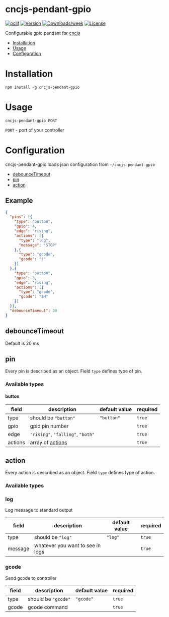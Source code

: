 cncjs-pendant-gpio
==================

[![oclif](https://img.shields.io/badge/cli-oclif-brightgreen.svg)](https://oclif.io)
[![Version](https://img.shields.io/npm/v/cncjs-pendant-gpio.svg)](https://npmjs.org/package/cncjs-pendant-gpio)
[![Downloads/week](https://img.shields.io/npm/dw/cncjs-pendant-gpio.svg)](https://npmjs.org/package/cncjs-pendant-gpio)
[![License](https://img.shields.io/npm/l/cncjs-pendant-gpio.svg)](https://github.com/UglyDonkey/cncjs-pendant-gpio/blob/master/package.json)

Configurable gpio pendant for [cncjs](https://github.com/cncjs/cncjs)

* [Installation](#installation)
* [Usage](#usage)
* [Configuration](#configuration)

# Installation
```shell
npm install -g cncjs-pendant-gpio
```

# Usage
```shell
cncjs-pendant-gpio PORT
```
`PORT` - port of your controller

# Configuration

cncjs-pendant-gpio loads json configuration from `~/cncjs-pendant-gpio`

- [debounceTimeout](#debouncetimeout)
- [pin](#pin)
- [action](#action)

## Example
```json
{
  "pins": [{
    "type": "button", 
    "gpio": 4, 
    "edge": "rising", 
    "actions": [{
      "type": "log", 
      "message": "STOP"
    },{
      "type": "gcode",
      "gcode": "!"
    }]
  },{
    "type": "button",
    "gpio": 3,
    "edge": "rising",
    "actions": [{
      "type": "gcode",
      "gcode": "$H"
    }]
  }],
  "debounceTimeout": 20
}
```

## debounceTimeout
Default is 20 ms

## pin
Every pin is described as an object. Field `type` defines type of pin.

### Available types

#### button
|field|description|default value|required|
|---|---|---|---|
|type|should be `"button"`|`"button"`|`true`|
|gpio|gpio pin number| |`true`|
|edge|`"rising"`, `"falling"`, `"both"`| |`true`|
|actions|array of [actions](#action)| |`true`|

## action
Every action is described as an object. Field `type` defines type of action.

### Available types

### log
Log message to standard output

|field|description|default value|required|
|---|---|---|---|
|type|should be `"log"`|`"log"`|`true`|
|message|whatever you want to see in logs| |`true`|

### gcode
Send gcode to controller

|field|description|default value|required|
|---|---|---|---|
|type|should be `"gcode"`|`"gcode"`|`true`|
|gcode|gcode command| |`true`|
